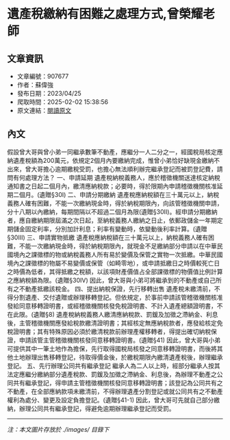 # 遺產稅繳納有困難之處理方式,曾榮耀老師

## 文章資訊
- 文章編號：907677
- 作者：蘇偉強
- 發布日期：2023/04/25
- 爬取時間：2025-02-02 15:38:56
- 原文連結：[閱讀原文](https://real-estate.get.com.tw/Columns/detail.aspx?no=907677)

## 內文
假設曾大哥與曾小弟一同繼承數筆不動產，應繼分一人二分之一，經國稅局核定應納遺產稅額為200萬元，依規定2個月內要繳納完成，惟曾小弟恰好缺現金繳納不出來，曾大哥擔心逾期繳稅受罰，也擔心無法順利辦完繼承登記而被罰登記費，請問有何處理方法？
一、申請延期
遺產稅納稅義務人，應於稽徵機關送達核定納稅通知書之日起二個月內，繳清應納稅款；必要時，得於限期內申請稽徵機關核准延期二個月。(遺贈§30I) 
二、申請分期繳納
遺產稅應納稅額在三十萬元以上，納稅義務人確有困難，不能一次繳納現金時，得於納稅期限內，向該管稽徵機關申請，分十八期以內繳納，每期間隔以不超過二個月為限(遺贈§30II)。經申請分期繳納者，應自繳納期限屆滿之次日起，至納稅義務人繳納之日止，依郵政儲金一年期定期儲金固定利率，分別加計利息；利率有變動時，依變動後利率計算。(遺贈§30III) 
三、申請實物抵繳
遺產稅應納稅額在三十萬元以上，納稅義務人確有困難，不能一次繳納現金時，得於納稅期限內，就現金不足繳納部分申請以在中華民國境內之課徵標的物或納稅義務人所有易於變價及保管之實物一次抵繳。中華民國境內之課徵標的物屬不易變價或保管（如畸零地），或申請抵繳日之時價較死亡日之時價為低者，其得抵繳之稅額，以該項財產價值占全部課徵標的物價值比例計算之應納稅額為限。(遺贈§30IV) 
因此，曾大哥與小弟可將繼承到的不動產或自己所有之不動產抵繳該稅金。
四、提出納稅保證，先行移轉出售
遺產稅未繳清前，不得分割遺產、交付遺贈或辦理移轉登記。但依規定，於事前申請該管稽徵機關核准發給同意移轉證明書，或經稽徵機關核發免稅證明書、不計入遺產總額證明書，不在此限。(遺贈§8) 
遺產稅納稅義務人繳清應納稅款、罰鍰及加徵之滯納金、利息後，主管稽徵機關應發給稅款繳清證明書；其經核定無應納稅款者，應發給核定免稅證明書；其有特殊原因必須於繳清稅款前辦理產權移轉者，得提出確切納稅保證，申請該管主管稽徵機關核發同意移轉證明書。(遺贈§41) 
因此，曾大哥與小弟可提供其中一筆土地作為擔保，先行取得國稅局核發之同意移轉證明書，而後將其他土地辦理出售移轉登記，待取得價金後，於繳稅期限內繳清遺產稅後，辦理繼承登記。
五、先行辦理公同共有繼承登記
繼承人為二人以上時，經部分繼承人按其法定應繼分繳納部分遺產稅款、罰鍰及加徵之滯納金、利息後，為辦理不動產之公同共有繼承登記，得申請主管稽徵機關核發同意移轉證明書；該登記為公同共有之不動產，在全部應納款項未繳清前，不得辦理遺產分割登記或就公同共有之不動產權利為處分、變更及設定負擔登記。(遺贈§41-1) 
因此，曾大哥可先就自己部分繳納，辦理公同共有繼承登記，得避免逾期辦理繼承登記而受罰。

---
*注：本文圖片存放於 ./images/ 目錄下*
